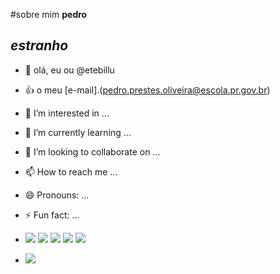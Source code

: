 #sobre mim **pedro**
## *estranho*
- 👋 olá, eu ou @etebillu
- :+1: o meu [e-mail].(pedro.prestes.oliveira@escola.pr.gov.br)
- 👀 I’m interested in ...
- 🌱 I’m currently learning ...
- 💞️ I’m looking to collaborate on ...
- 📫 How to reach me ...
- 😄 Pronouns: ...
- ⚡ Fun fact: ...

- ![](https://img.shields.io/badge/ChatGPT-74aa9c?style=for-the-badge&logo=openai&logoColor=white)
 ![](https://img.shields.io/badge/Canva-%2300C4CC.svg?&style=for-the-badge&logo=Canva&logoColor=white)
![](https://img.shields.io/badge/Duolingo-58CC02?style=for-the-badge&logo=Duolingo&logoColor=white)
![](https://img.shields.io/badge/Jasmine-8A4182?style=for-the-badge&logo=Jasmine&logoColor=white)
![](https://img.shields.io/badge/WhatsApp-25D366?style=for-the-badge&logo=whatsapp&logoColor=white)
- ![](https://media.tenor.com/anyzNMtKmNAAAAAj/ka-chow-lightning-mcqueen.gif)
